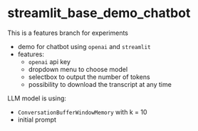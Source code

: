 # streamlit_base_demo_chatbot

This is a features branch for experiments

- demo for chatbot using `openai` and `streamlit`
- features:
  - `openai` api key 
  - dropdown menu to choose model
  - selectbox to output the number of tokens
  - possibility to download the transcript at any time

LLM model is using:
- `ConversationBufferWindowMemory` with k = 10
- initial prompt
